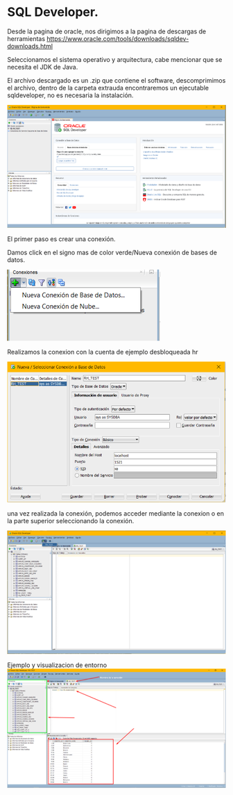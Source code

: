 # SQL Developer.
Desde la pagina de oracle, nos dirigimos a la pagina de descargas de herramientas https://www.oracle.com/tools/downloads/sqldev-downloads.html

Seleccionamos el sistema operativo y arquitectura, cabe mencionar que se necesita el JDK de Java.

El archivo descargado es un .zip que contiene el software, descomprimimos el archivo, dentro de la carpeta extrauda encontraremos un ejecutable sqldeveloper, no es necesaria la instalación.

![](sqlDeveloper.png)

El primer paso es crear una conexión.

Damos click en el signo mas de color verde/Nueva conexión de bases de datos.

![](conexionSQLDeveloper.png)

Realizamos la conexion con la cuenta de ejemplo desbloqueada hr

![](cnxionORa.png)

una vez realizada la conexión, podemos acceder mediante la conexion o en la parte superior seleccionando la conexión.

![](Seleccion%20de%20conexion.png)

Ejemplo y visualizacion de entorno
![](ejemplo.png)